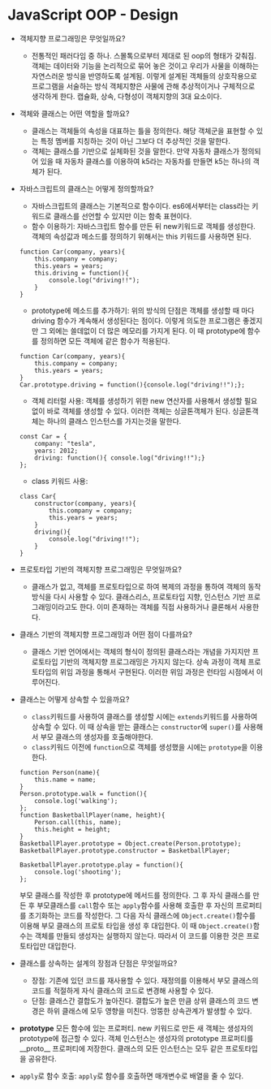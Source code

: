 # JavaScript OOP - Design

* 객체지향 프로그래밍은 무엇일까요?
    * 전통적인 패러다임 중 하나. 스몰톡으로부터 제대로 된 oop의 형태가 갖춰짐. 객체는 데이터와 기능을 논리적으로 묶어 놓은 것이고 우리가 사물을 이해하는 자연스러운 방식을 반영하도록 설계됨. 이렇게 설계된 객체들의 상호작용으로 프로그램을 서술하는 방식 객체지향은 사물에 관해 추상적이거나 구체적으로 생각하게 한다. 캡슐화, 상속, 다형성이 객체지향의 3대 요소이다.
* 객체와 클래스는 어떤 역할을 할까요?
    * 클래스는 객체들의 속성을 대표하는 틀을 정의한다. 해당 객체군을 표현할 수 있는 특정 멤버를 지칭하는 것이 아닌 그보다 더 추상적인 것을 말한다.
    * 객체는 클래스를 기반으로 실체화된 것을 말한다. 만약 자동차 클래스가 정의되어 있을 때 자동차 클래스를 이용하여 k5라는 자동차를 만들면 k5는 하나의 객체가 된다.
* 자바스크립트의 클래스는 어떻게 정의할까요?
    * 자바스크립트의 클래스는 기본적으로 함수이다. es6에서부터는 class라는 키워드로 클래스를 선언할 수 있지만 이는 함축 표현이다.
    * 함수 이용하기: 자바스크립트 함수를 만든 뒤 new키워드로 객체를 생성한다. 객체의 속성값과 메소드를 정의하기 위해서는 this 키워드를 사용하면 된다.
    ```
    function Car(company, years){
        this.company = company;
        this.years = years;
        this.driving = function(){
            console.log("driving!!");
        }
    }
    ```
    * prototype에 메소드를 추가하기: 위의 방식의 단점은 객체를 생성할 때 마다 driving 함수가 계속해서 생성된다는 점이다. 이렇게 의도한 프로그램은 좋겠지만 그 외에는 쓸데없이 더 많은 메모리를 가지게 된다. 이 때 prototype에 함수를 정의하면 모든 객체에 같은 함수가 적용된다. 
    ```
    function Car(company, years){
        this.company = company;
        this.years = years;
    }
    Car.prototype.driving = function(){console.log("driving!!");};
    ```
    * 객체 리터럴 사용: 객체를 생성하기 위한 new 연산자를 사용해서 생성할 필요 없이 바로 객체를 생성할 수 있다. 이러한 객체는 싱글톤객체가 된다. 싱글톤객체는 하나의 클래스 인스턴스를 가지는것을 말한다.
    ```
    const Car = {
        company: "tesla",
        years: 2012;
        driving: function(){ console.log("driving!!");}
    };
    ```
    * class 키워드 사용:
    ```
    class Car{
        constructor(company, years){
            this.company = company;
            this.years = years;
        }
        driving(){
            console.log("driving!!");
        }
    }
    ```
* 프로토타입 기반의 객체지향 프로그래밍은 무엇일까요?
    * 클래스가 없고, 객체를 프로토타입으로 하여 복제의 과정을 통하여 객체의 동작 방식을 다시 사용할 수 있다. 클래스리스, 프로토타입 지향, 인스턴스 기반 프로그래밍이라고도 한다. 이미 존재하는 객체를 직접 사용하거나 클론해서 사용한다.
* 클래스 기반의 객체지향 프로그래밍과 어떤 점이 다를까요?
    * 클래스 기반 언어에서는 객체의 형식이 정의된 클래스라는 개념을 가지지만 프로토타입 기반의 객체지향 프로그래밍은 가지지 않는다. 상속 과정이 객체 프로토타입의 위임 과정을 통해서 구현된다. 이러한 위임 과정은 런타임 시점에서 이루어진다.
* 클래스는 어떻게 상속할 수 있을까요?
    * `class`키워드를 사용하여 클래스를 생성할 시에는 `extends`키워드를 사용하여 상속할 수 있다. 이 때 상속을 받는 클래스는 `constructor`에 `super()`를 사용해서 부모 클래스의 생성자를 호출해야한다.
    * `class`키워드 이전에 `function`으로 객체를 생성했을 시에는 `prototype`을 이용한다. 
    ```
    function Person(name){
        this.name = name;
    }
    Person.prototype.walk = function(){
        console.log('walking');
    };
    function BasketballPlayer(name, height){
        Person.call(this, name);
        this.height = height;
    }
    BasketballPlayer.prototype = Object.create(Person.prototype);
    BasketballPlayer.prototype.constructor = BasketballPlayer;

    BasketballPlayer.prototype.play = function(){
        console.log('shooting');
    };
    ```  
    부모 클래스를 작성한 후 prototype에 메서드를 정의한다. 그 후 자식 클래스를 만든 후 부모클래스를 `call`함수 또는 `apply`함수를 사용해 호출한 후 자신의 프로퍼티를 초기화하는 코드를 작성한다. 그 다음 자식 클래스에 `Object.create()`함수를 이용해 부모 클래스의 프로토 타입을 생성 후 대입한다. 이 때 `Object.create()`함수는 객체를 만들되 생성자는 실행하지 않는다. 따라서 이 코드를 이용한 것은 프로토타입만 대입한다.
* 클래스를 상속하는 설계의 장점과 단점은 무엇일까요?
    * 장점: 기존에 있던 코드를 재사용할 수 있다. 재정의를 이용해서 부모 클래스의 코드를 적절하게 자식 클래스의 코드로 변경해 사용할 수 있다.
    * 단점: 클래스간 결합도가 높아진다. 결합도가 높은 만큼 상위 클래스의 코드 변경은 하위 클래스에 모두 영향을 미친다. 엉뚱한 상속관계가 발생할 수 있다. 

* **prototype** 모든 함수에 있는 프로퍼티. new 키워드로 만든 새 객체는 생성자의 prototype에 접근할 수 있다. 객체 인스턴스는 생성자의 prototype 프로퍼티를 \_\_proto\_\_ 프로퍼티에 저장한다. 클래스의 모든 인스턴스는 모두 같은 프로토타입을 공유한다.

* `apply`로 함수 호출: `apply`로 함수를 호출하면 매개변수로 배열을 줄 수 있다. 